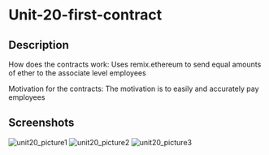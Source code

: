 # Unit-20-first-contract

## Description
How does the contracts work:
Uses remix.ethereum to send equal amounts of ether to the associate level employees

Motivation for the contracts:
The motivation is to easily and accurately pay employees

## Screenshots
![unit20_picture1](https://user-images.githubusercontent.com/71287557/109402402-a1c83180-7923-11eb-873f-abc53ab9ae86.png)
![unit20_picture2](https://user-images.githubusercontent.com/71287557/109402425-c4f2e100-7923-11eb-8b05-3a79402fba95.png)
![unit20_picture3](https://user-images.githubusercontent.com/71287557/109402442-e3f17300-7923-11eb-95b1-17d20a898320.png)




